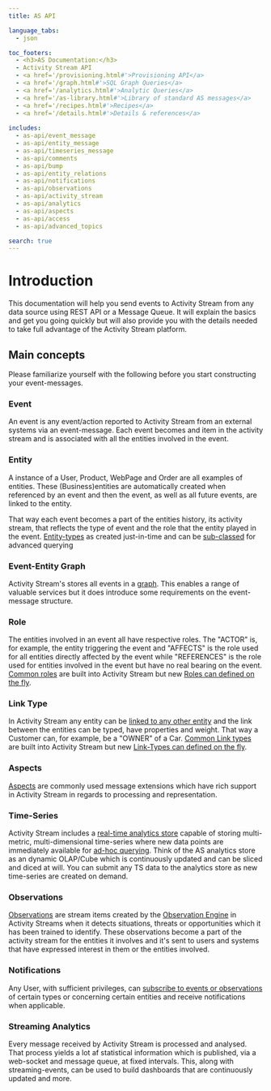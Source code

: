 ```yaml
---
title: AS API

language_tabs:
  - json

toc_footers:
  - <h3>AS Documentation:</h3>
  - Activity Stream API
  - <a href='/provisioning.html#'>Provisioning API</a>
  - <a href='/graph.html#'>SQL Graph Queries</a>
  - <a href='/analytics.html#'>Analytic Queries</a>
  - <a href='/as-library.html#'>Library of standard AS messages</a>
  - <a href='/recipes.html#'>Recipes</a>
  - <a href='/details.html#'>Details & references</a>
  
includes:
  - as-api/event_message
  - as-api/entity_message
  - as-api/timeseries_message
  - as-api/comments
  - as-api/bump
  - as-api/entity_relations
  - as-api/notifications
  - as-api/observations
  - as-api/activity_stream
  - as-api/analytics  
  - as-api/aspects
  - as-api/access
  - as-api/advanced_topics

search: true
---
```


# Introduction
This documentation will help you send events to Activity Stream from any data source using REST API or a Message Queue. It will explain the basics and get you going quickly but will also provide you with the details needed to take full advantage of the Activity Stream platform.

## Main concepts
Please familiarize yourself with the following before you start constructing your event-messages.

### Event
An event is any event/action reported to Activity Stream from an external systems via an event-message. Each event becomes and item in the activity stream and is associated with all the entities involved in the event.

<!--
place during daily operations which has relevance for the organization or its customers. A website login, complete purchase, new order or client expressing an interest in a product are all examples of such events.

Typically these events happen at irregular intervals and are collected and associated with the customer, the product or any other business-entities affected, involved or referenced by the event.

Each event is reported by a single or more event-messages which can be sent directly to to the REST API or to Activity Stream via messaging queue.
-->
### Entity
A instance of a User, Product, WebPage and Order are all examples of entities. These (Business)entities are automatically created when referenced by an event and then the event, as well as all future events, are linked to the entity. 

That way each event becomes a part of the entities history, its activity stream, that reflects the type of event and the role that the entity played in the event. [Entity-types]() as created just-in-time and can be [sub-classed]() for advanced querying

### Event-Entity Graph
Activity Stream's stores all events in a [graph](). This enables a range of valuable services but it does introduce some requirements on the event-message structure.

### Role
The entities involved in an event all have respective roles. The "ACTOR" is, for example, the entity triggering the event and "AFFECTS" is the role used for all entities directly affected by the event while "REFERENCES" is the role used for entities involved in the event but have no real bearing on the event. [Common roles]() are built into Activity Stream but new [Roles can defined on the fly]().

### Link Type
In Activity Stream any entity can be [linked to any other entity]() and the link between the entities can be typed, have properties and weight. That way a Customer can, for example, be a "OWNER" of a Car. [Common Link types]() are built into Activity Stream but new [Link-Types can defined on the fly]().

### Aspects
[Aspects]() are commonly used message extensions which have rich support in Activity Stream in regards to processing and representation.

### Time-Series
Activity Stream includes a [real-time analytics store]() capable of storing multi-metric, multi-dimensional time-series where new data points are immediately available for [ad-hoc querying]().
Think of the AS analytics store as an dynamic OLAP/Cube which is continuously updated and can be sliced and diced at will. You can submit any TS data to the analytics store as new time-series are created on demand. 

### Observations
[Observations]() are stream items created by the [Observation Engine]() in Activity Streams when it detects situations, threats or opportunities which it has been trained to identify.
These observations become a part of the activity stream for the entities it involves and it's sent to users and systems that have expressed interest in them or the entities involved.

### Notifications
Any User, with sufficient privileges, can [subscribe to events or observations]() of certain types or concerning certain entities and receive notifications when applicable.

### Streaming Analytics
Every message received by Activity Stream is processed and analysed. That process yields a lot af statistical information which is published, via a web-socket and message queue, at fixed intervals. This, along with streaming-events, can be used to build dashboards that are continuously updated and more.        
